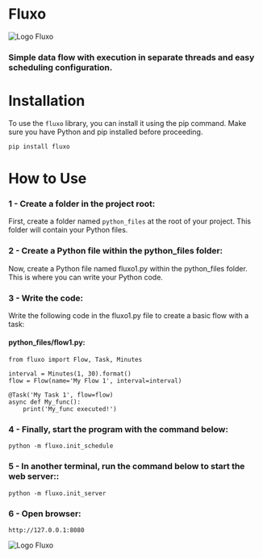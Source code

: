 # Fluxo

![Logo Fluxo](https://firebasestorage.googleapis.com/v0/b/teste-nascin-cripto.appspot.com/o/icon-192.png?alt=media&token=ab503840-b47d-4555-8bf4-16347df27d55)

### Simple data flow with execution in separate threads and easy scheduling configuration.

# Installation

To use the `fluxo` library, you can install it using the pip command. Make sure you have Python and pip installed before proceeding.

```
pip install fluxo
```

# How to Use

### 1 - Create a folder in the project root:

First, create a folder named `python_files` at the root of your project. This folder will contain your Python files.

### 2 - Create a Python file within the python_files folder:

Now, create a Python file named fluxo1.py within the python_files folder. This is where you can write your Python code.

### 3 - Write the code:

Write the following code in the fluxo1.py file to create a basic flow with a task:

#### python_files/flow1.py:

```
from fluxo import Flow, Task, Minutes

interval = Minutes(1, 30).format()
flow = Flow(name='My Flow 1', interval=interval)

@Task('My Task 1', flow=flow)
async def My_func():
    print('My_func executed!')
```

### 4 - Finally, start the program with the command below:

```
python -m fluxo.init_schedule
```

### 5 - In another terminal, run the command below to start the web server::

```
python -m fluxo.init_server
```

### 6 - Open browser:

```
http://127.0.0.1:8080
```

![Logo Fluxo](https://firebasestorage.googleapis.com/v0/b/teste-nascin-cripto.appspot.com/o/fluxo-v0.14.0.png?alt=media&token=c6ac9ac9-d272-4312-be1b-219f409095e1)